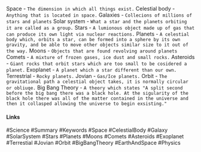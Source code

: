 Space - `The dimension in which all things exist.`
Celestial body - `Anything that is located in space.`
Galaxies - `Collecions of millions of stars and planets`
Solar system - `What a star and the planets orbiting it are called as a group.`
Stars - `A lumionous object made up of gas that can produce its own light via nuclear reactions.`
Planets - `A celestial body which, orbits a star, can be formed into a sphere by its own gravity, and be able to move other objects similar size to it out of the way.`
Moons - `Objects that are found revolving around planets`
Comets - `A mixture of frozen gases, ice dust and small rocks.`
Asteroids - `Giant rocks that orbit stars which are too small to be cosidered a planet.`
Exoplanet - `A planet which a star different than our own.`
Terrestrial - `Rocky planets.`
Jovian - `Gas/Ice planets.`
Orbit - `The gravitational path a celestial object takes, it is normally circular or obliuqe.`
Big Bang Theory - `A theory which states "A split second before the big bang there was a black hole. At the sigularity of the black hole there was all of the matter contained in the universe and then it collasped allowing the universe to begin exsisting."`

#### Links
#Science #Summary #Keywords #Space #CelestialBody #Galaxy #SolarSystem #Stars #Planets #Moons #Comets #Asteroids #Exoplanet #Terrestial #Jovian #Orbit #BigBangTheory #EarthAndSpace #Physics 